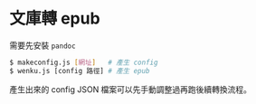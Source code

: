 # 文庫轉 epub

需要先安裝 `pandoc`

```bash
$ makeconfig.js [網址]   # 產生 config
$ wenku.js [config 路徑] # 產生 epub
```

產生出來的 config JSON 檔案可以先手動調整過再跑後續轉換流程。


